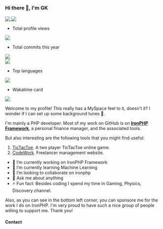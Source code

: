 ### Hi there 👋, I'm GK

<a href="https://github.com/gaurangkumar">
  <img align="center" src="https://github-readme-stats-deploy-jeremykenedy.vercel.app/api?username=gaurangkumar&show_icons=true&include_all_commits=true&count_private=true&theme=radical&bg_color=30,222222,444444&title_color=fff&text_color=fff&line_height=20&custom_title=GitHub%20Stats&hide_border=true" />
</a>

<a href="https://github.com/gaurangkumar">
  <img align="center" src="https://github-readme-stats-deploy-jeremykenedy.vercel.app/api/top-langs/?username=gaurangkumar&layout=compact&bg_color=30,444444,222222&title_color=fff&text_color=fff&custom_title=What%20I%20Do%20Most&hide_border=true" />
</a>

<br>

- Total profile views

<a href="https://github.com/gaurangkumar">
  <img align="center" src="https://en4347cusb2mb56.m.pipedream.net" />
</a>

- Total commits this year

<a href="https://github.com/gaurangkumar" title="Total commits this year">
  <img align="center" src="https://github-readme-stats.vercel.app/api?username=gaurangkumar&show_icons=true&theme=dracula&hide_title=true&hide_rank=true&hide=stars,prs,issues,contribs" />
</a>

<br>

<a href="https://github.com/gaurangkumar" title="GK's wakatime stats">
  <img align="center" src="https://github-readme-stats.vercel.app/api/wakatime?username=gaurangkumar&layout=compact" />
</a>

- Top languages

<a href="https://github.com/gaurangkumar" title="GK's Top Langs">
  <img align="center" src="https://github-readme-stats.vercel.app/api/top-langs/?username=gaurangkumar" />
</a>

- Wakatime card

<a href="https://github.com/gaurangkumar" title="GK's wakatime stats">
  <img align="center" src="https://github-readme-stats.vercel.app/api/wakatime?username=gaurangkumar" />
</a>

<br>

Welcome to my profile! This really has a MySpace feel to it, doesn't it? I wonder if I can set up some background tunes 🤔.

I'm mainly a PHP developer. Most of my work on GitHub is on **[IronPHP Framework](https://github.com/ironphp/ironphp)**, a personal finance manager, and the associated tools.

But also interesting are the following tools that you might find useful:

1. [TicTacToe](https://github.com/gaurangkumar/tictactoe). A two player TicTacToe online game.
1. [CodeWork](https://github.com/gaurangkumar/codework). Freelancer management website.

- 🔭 I’m currently working on IronPHP Framework
- 🌱 I’m currently learning Machine Learning
- 👯 I’m looking to collaborate on ironphp
- 💬 Ask me about anything
- ⚡ Fun fact: Besides coding I spend my time in Gaming, Physics, Discovery channel.

Also, as you can see in the bottom left corner, you can sponsore me for the work I do on IronPHP. I'm very proud to have such a nice group of people willing to support me.
Thank you!

#### Contact

<!--
Hit me up at [gaurangkumarp@gmail.com](gaurangkumarp@gmail.com)

**gaurangkumar/gaurangkumar** is a ✨ _special_ ✨ repository because its `README.md` (this file) appears on your GitHub profile.

Here are some ideas to get you started:

-->
